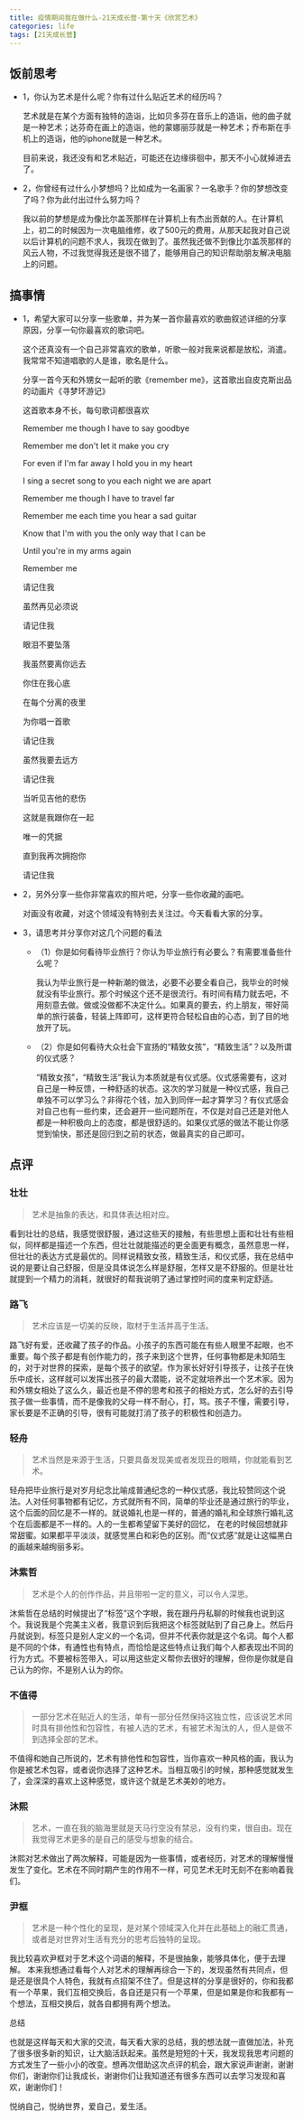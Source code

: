 ```yaml
---
title: 疫情期间我在做什么-21天成长营-第十天《欣赏艺术》
categories: life
tags: [21天成长营]
---
```



## 饭前思考

- 1，你认为艺术是什么呢？你有过什么贴近艺术的经历吗？

    艺术就是在某个方面有独特的造诣，比如贝多芬在音乐上的造诣，他的曲子就是一种艺术；达芬奇在画上的造诣，他的蒙娜丽莎就是一种艺术；乔布斯在手机上的造诣，他的iphone就是一种艺术。
    
    目前来说，我还没有和艺术贴近，可能还在边缘徘徊中，那天不小心就掉进去了。

- 2，你曾经有过什么小梦想吗？比如成为一名画家？一名歌手？你的梦想改变了吗？你为此付出过什么努力吗？

    我以前的梦想是成为像比尔盖茨那样在计算机上有杰出贡献的人。在计算机上，初二的时候因为一次电脑维修，收了500元的费用，从那天起我对自己说以后计算机的问题不求人，我现在做到了。虽然我还做不到像比尔盖茨那样的风云人物，不过我觉得我还是很不错了，能够用自己的知识帮助朋友解决电脑上的问题。

## 搞事情

- 1，希望大家可以分享一些歌单，并为某一首你最喜欢的歌曲叙述详细的分享原因，分享一句你最喜欢的歌词吧。

    这个还真没有一个自己非常喜欢的歌单，听歌一般对我来说都是放松，消遣。我常常不知道唱歌的人是谁，歌名是什么。

    分享一首今天和外甥女一起听的歌《remember me》，这首歌出自皮克斯出品的动画片《寻梦环游记》

    这首歌本身不长，每句歌词都很喜欢

    Remember me though I have to say goodbye 

    Remember me don't let it make you cry 

    For even if I'm far away I hold you in my heart 

    I sing a secret song to you each night we are apart 

    Remember me though I have to travel far 

    Remember me each time you hear a sad guitar 

    Know that I'm with you the only way that I can be

    Until you're in my arms again 

    Remember me 

    请记住我

    虽然再见必须说

    请记住我

    眼泪不要坠落

    我虽然要离你远去

    你住在我心底

    在每个分离的夜里

    为你唱一首歌

    请记住我

    虽然我要去远方

    请记住我

    当听见吉他的悲伤

    这就是我跟你在一起

    唯一的凭据

    直到我再次拥抱你

    请记住我



- 2，另外分享一些你非常喜欢的照片吧，分享一些你收藏的画吧。

    对画没有收藏，对这个领域没有特别去关注过。今天看看大家的分享。

- 3，请思考并分享你对这几个问题的看法
	
    - （1）你是如何看待毕业旅行？你认为毕业旅行有必要么？有需要准备些什么呢？
	
        我认为毕业旅行是一种新潮的做法，必要不必要全看自己，我毕业的时候就没有毕业旅行。那个时候这个还不是很流行。有时间有精力就去吧，不用刻意去做。做或没做都不决定什么。如果真的要去，约上朋友，带好简单的旅行装备，轻装上阵即可，这样更符合轻松自由的心态，到了目的地放开了玩。

    - （2）你是如何看待大众社会下宣扬的“精致女孩”，“精致生活”？以及所谓的仪式感？

        “精致女孩”，“精致生活”我认为本质就是有仪式感。仪式感需要有，这对自己是一种反馈，一种舒适的状态。这次的学习就是一种仪式感，我自己单独不可以学习么？非得花个钱，加入到同伴一起才算学习？有仪式感会对自己也有一些约束，还会避开一些问题所在，不仅是对自己还是对他人都是一种积极向上的态度，都是很舒适的。如果仪式感的做法不能让你感觉到愉快，那还是回归到之前的状态，做最真实的自己即可。


## 点评

### 壮壮

> 艺术是抽象的表达，和具体表达相对应。

看到壮壮的总结，我感觉很舒服，通过这些天的接触，有些思想上面和壮壮有些相似，同样都是描述一个东西，但壮壮就能描述的更全面更有概念，虽然意思一样，但壮壮的表达方式是最优的。同样说精致女孩，精致生活，和仪式感，我在总结中说的是要让自己舒服，但是没具体说怎么样是舒服，怎样又是不舒服的。但是壮壮就提到一个精力的消耗，就很好的帮我说明了通过掌控时间的度来判定舒适。

### 路飞

> 艺术应该是一切美的反映，取材于生活并高于生活。

路飞好有爱，还收藏了孩子的作品。小孩子的东西可能在有些人眼里不起眼，也不重要。每个孩子都是有创作能力的，孩子来到这个世界，任何事物都是未知陌生的，对于对世界的探索，是每个孩子的欲望。作为家长好好引导孩子，让孩子在快乐中成长，这样就可以发挥出孩子的最大潜能，说不定就培养出一个艺术家。因为和外甥女相处了这么久，最近也是不停的思考和孩子的相处方式，怎么好的去引导孩子做一些事情，而不是像我的父母一样不耐心，打，骂。孩子不懂，需要引导，家长要是不正确的引导，很有可能就打消了孩子的积极性和创造力。

### 轻舟

> 艺术当然是来源于生活，只要具备发现美或者发现丑的眼睛，你就能看到艺术。

轻舟把毕业旅行是对岁月纪念比喻成普通纪念的一种仪式感，我比较赞同这个说法。人对任何事物都有记忆，方式就所有不同，简单的毕业还是通过旅行的毕业，这个后面的回忆是不一样的。就说婚礼也是一样的，普通的婚礼和全球旅行婚礼这个在后面都是不一样的。人的一生都希望留下美好的回忆， 在老的时候回想就非常甜蜜。如果都平平淡淡，就感觉黑白和彩色的区别。而“仪式感”就是让这幅黑白的画越来越绚丽多彩。


### 沐紫哲

> 艺术是个人的创作作品，并且带啦一定的意义，可以令人深思。

沐紫哲在总结的时候提出了“标签”这个字眼，我在跟丹丹私聊的时候我也说到这个。我说我是个完美主义者，我意识到后我把这个标签就贴到了自己身上。然后丹丹就说到，标签只是别人定义的一个名词，但并不代表你就是这个名词。每个人都是不同的个体，有通性也有特点，而恰恰是这些特点让我们每个人都表现出不同的行为方式。不要被标签带入，可以用这些定义帮你去很好的理解，但你是你就是自己认为的你，不是别人认为的你。


### 不值得

> 一部分艺术在贴近人的生活，单有一部分任然保持这独立性，应该说艺术同时具有排他性和包容性，有被人选的艺术，有被艺术淘汰的人，但人是做不到选择全部的艺术。

不值得和她自己所说的，艺术有排他性和包容性，当你喜欢一种风格的画，我认为你是被艺术包容，或者说你选择了这种艺术。当相互吸引的时候，那种感觉就发生了，会深深的喜欢上这种感觉，或许这个就是艺术美妙的地方。

### 沐熙

> 艺术，一直在我的脑海里就是天马行空没有禁忌，没有约束，很自由。现在我觉得艺术更多的是自己的感受与想象的结合。

沐熙对艺术做出了两次解释，可能是因为一些事情，或者经历，对艺术的理解慢慢发生了变化。艺术在不同时期产生的作用不一样，可见艺术无时无刻不在影响着我们。

### 尹框

> 艺术是一种个性化的呈现，是对某个领域深入化并在此基础上的融汇贯通，或者是对世界对生活有充分的思考后独特的呈现。

我比较喜欢尹框对于艺术这个词语的解释，不是很抽象，能够具体化，便于去理解。
本来我想通过看每个人对艺术的理解再综合一下的，发现虽然有共同点，但是还是很具个人特色，我就有点招架不住了。但是这样的分享是很好的，你和我都有一个苹果，我们互相交换后，各自还是只有一个苹果，但是如果是你和我都有一个想法，互相交换后，就各自都拥有两个想法。


总结

也就是这样每天和大家的交流，每天看大家的总结，我的想法就一直做加法，补充了很多很多新的知识，让大脑活跃起来。虽然是短短的十天，我发现我思考问题的方式发生了一些小小的改变。想再次借助这次点评的机会，跟大家说声谢谢，谢谢你们，谢谢你们让我成长，谢谢你们让我知道还有很多东西可以去学习发现和喜欢，谢谢你们！

悦纳自己，悦纳世界，爱自己，爱生活。
